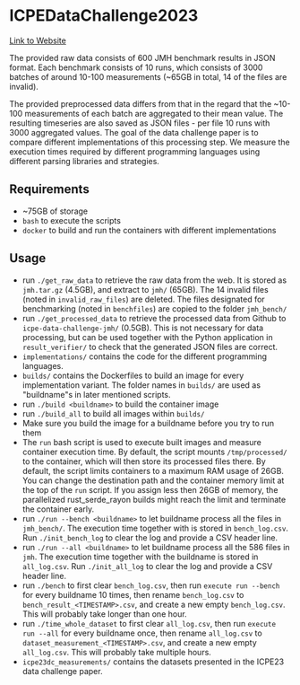 # ICPEDataChallenge2023

[Link to Website](https://icpe2023.spec.org/tracks-and-submissions/data-challenge-track/)

The provided raw data consists of 600 JMH benchmark results in JSON format.
Each benchmark consists of 10 runs, which consists of 3000 batches of around
10-100 measurements (~65GB in total, 14 of the files are invalid).  

The provided preprocessed data differs from that in the regard that the
~10-100 measurements of each batch are aggregated to their mean value.
The resulting timeseries are also saved as JSON files - per file 10 runs with
3000 aggregated values.
The goal of the data challenge paper is to compare different implementations
of this processing step. We measure the execution times required by different
programming languages using different parsing libraries and strategies.

## Requirements

- ~75GB of storage
- `bash` to execute the scripts
- `docker` to build and run the containers with different implementations

## Usage

- run `./get_raw_data` to retrieve the raw data from the web.
It is stored as `jmh.tar.gz` (4.5GB), and extract to `jmh/` (65GB).
The 14 invalid files (noted in `invalid_raw_files`) are deleted.
The files designated for benchmarking (noted in `benchfiles`) are copied to the folder `jmh_bench/`
- run `./get_processed_data` to retrieve the processed data from Github to `icpe-data-challenge-jmh/` (0.5GB).
This is not necessary for data processing, but can be used together with the Python application in `result_verifier/` to check that the generated JSON files are correct.
- `implementations/` contains the code for the different programming languages.
- `builds/` contains the Dockerfiles to build an image for every implementation variant.
The folder names in `builds/` are used as "buildname"s in later mentioned scripts.
- run `./build <buildname>` to build the container image <buildname>
- run `./build_all` to build all images within `builds/`
- Make sure you build the image for a buildname before you try to run them
- The `run` bash script is used to execute built images and measure container execution time.
By default, the script mounts `/tmp/processed/` to the container, which will then store its processed files there.
By default, the script limits containers to a maximum RAM usage of 26GB.
You can change the destination path and the container memory limit at the top of the `run` script.
If you assign less then 26GB of memory, the parallelized rust_serde_rayon builds might reach the limit and terminate the container early.
- run `./run --bench <buildname>` to let buildname process all the files in `jmh_bench/`.
The execution time together with <buildname> is stored in `bench_log.csv`. Run `./init_bench_log` to clear the log and provide a CSV header line.
- run `./run --all <buildname>` to let buildname process all the 586 files in `jmh`.
The execution time together with the buildname is stored in `all_log.csv`. Run `./init_all_log` to clear the log and provide a CSV header line.
- run `./bench` to first clear `bench_log.csv`, then run `execute run --bench` for every buildname 10 times, then rename `bench_log.csv` to `bench_result_<TIMESTAMP>.csv`, and create a new empty `bench_log.csv`.
This will probably take longer than one hour.
- run `./time_whole_dataset` to first clear `all_log.csv`, then run `execute run --all` for every buildname once, then rename `all_log.csv` to `dataset_measurement_<TIMESTAMP>.csv`, and create a new empty `all_log.csv`.
This will probably take multiple hours.
- `icpe23dc_measurements/` contains the datasets presented in the ICPE23 data challenge paper.
